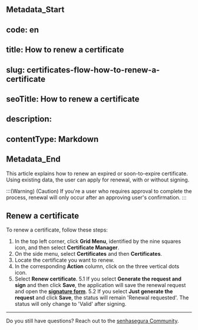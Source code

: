 ## Metadata_Start 
## code: en
## title: How to renew a certificate 
## slug: certificates-flow-how-to-renew-a-certificate 
## seoTitle: How to renew a certificate 
## description:  
## contentType: Markdown 
## Metadata_End
This article explains how to renew an expired or soon-to-expire certificate. Using existing data, the user can apply for renewal, with or without signing.

:::(Warning) (Caution)
If you're a user who requires approval to complete the process, renewal will only occur after an approving user's confirmation.
:::

## Renew a certificate
To renew a certificate, follow these steps:

1. In the top left corner, click **Grid Menu**, identified by the nine squares icon, and then select **Certificate Manager**.
2. On the side menu, select **Certificates** and then **Certificates**.
3. Locate the certificate you want to renew.
4. In the corresponding **Action** column, click on the three vertical dots icon.
5. Select **Renew certificate**.
    5.1 If you select **Generate the request and sign** and then click **Save**, the application will save the renewal request and open the **[signature form](/v3-32/docs/certificates-flow-how-to-sign-request)**. 
    5.2 If you select **Just generate the request** and click **Save**, the status will remain 'Renewal requested'. The status will only change to 'Valid' after signing. 
***
Do you still have questions? Reach out to the [senhasegura Community](https://community.senhasegura.io/).